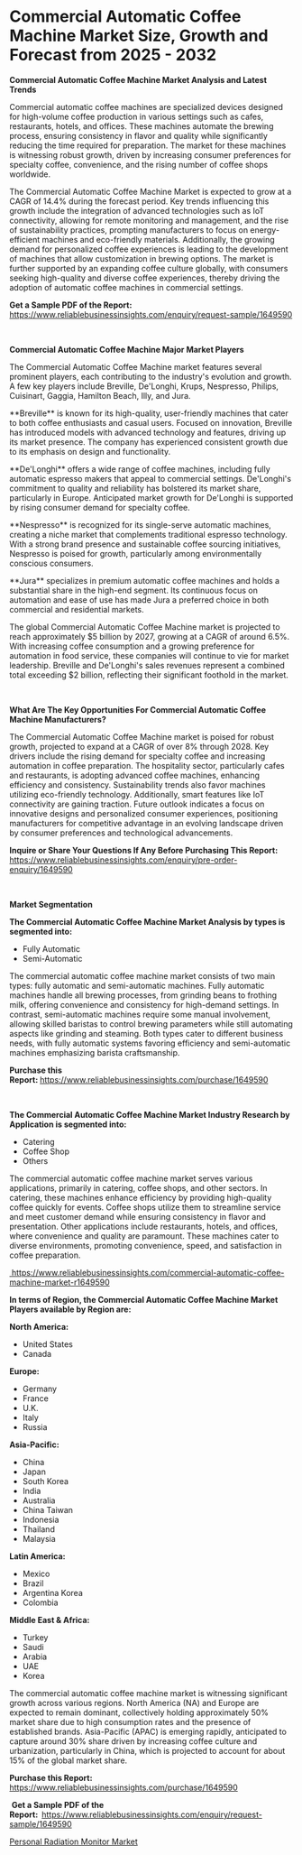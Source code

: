<p><h1>Commercial Automatic Coffee Machine Market Size, Growth and Forecast from 2025 - 2032</h1></p><p><strong>Commercial Automatic Coffee Machine Market Analysis and Latest Trends</strong></p>
<p><p>Commercial automatic coffee machines are specialized devices designed for high-volume coffee production in various settings such as cafes, restaurants, hotels, and offices. These machines automate the brewing process, ensuring consistency in flavor and quality while significantly reducing the time required for preparation. The market for these machines is witnessing robust growth, driven by increasing consumer preferences for specialty coffee, convenience, and the rising number of coffee shops worldwide.</p><p>The Commercial Automatic Coffee Machine Market is expected to grow at a CAGR of 14.4% during the forecast period. Key trends influencing this growth include the integration of advanced technologies such as IoT connectivity, allowing for remote monitoring and management, and the rise of sustainability practices, prompting manufacturers to focus on energy-efficient machines and eco-friendly materials. Additionally, the growing demand for personalized coffee experiences is leading to the development of machines that allow customization in brewing options. The market is further supported by an expanding coffee culture globally, with consumers seeking high-quality and diverse coffee experiences, thereby driving the adoption of automatic coffee machines in commercial settings.</p></p>
<p><strong>Get a Sample PDF of the Report:&nbsp;</strong> <a href="https://www.reliablebusinessinsights.com/enquiry/request-sample/1649590?utm_campaign=2222&utm_medium=2&utm_source=Github&utm_content=ia&utm_term=18022025&utm_id=commercial-automatic-coffee-machine">https://www.reliablebusinessinsights.com/enquiry/request-sample/1649590</a></p>
<p>&nbsp;</p>
<p><strong>Commercial Automatic Coffee Machine Major Market Players</strong></p>
<p><p>The Commercial Automatic Coffee Machine market features several prominent players, each contributing to the industry's evolution and growth. A few key players include Breville, De'Longhi, Krups, Nespresso, Philips, Cuisinart, Gaggia, Hamilton Beach, Illy, and Jura.</p><p>**Breville** is known for its high-quality, user-friendly machines that cater to both coffee enthusiasts and casual users. Focused on innovation, Breville has introduced models with advanced technology and features, driving up its market presence. The company has experienced consistent growth due to its emphasis on design and functionality.</p><p>**De'Longhi** offers a wide range of coffee machines, including fully automatic espresso makers that appeal to commercial settings. De'Longhi's commitment to quality and reliability has bolstered its market share, particularly in Europe. Anticipated market growth for De'Longhi is supported by rising consumer demand for specialty coffee. </p><p>**Nespresso** is recognized for its single-serve automatic machines, creating a niche market that complements traditional espresso technology. With a strong brand presence and sustainable coffee sourcing initiatives, Nespresso is poised for growth, particularly among environmentally conscious consumers.</p><p>**Jura** specializes in premium automatic coffee machines and holds a substantial share in the high-end segment. Its continuous focus on automation and ease of use has made Jura a preferred choice in both commercial and residential markets.</p><p>The global Commercial Automatic Coffee Machine market is projected to reach approximately $5 billion by 2027, growing at a CAGR of around 6.5%. With increasing coffee consumption and a growing preference for automation in food service, these companies will continue to vie for market leadership. Breville and De'Longhi's sales revenues represent a combined total exceeding $2 billion, reflecting their significant foothold in the market.</p></p>
<p>&nbsp;</p>
<p><strong>What Are The Key Opportunities For Commercial Automatic Coffee Machine Manufacturers?</strong></p>
<p><p>The Commercial Automatic Coffee Machine market is poised for robust growth, projected to expand at a CAGR of over 8% through 2028. Key drivers include the rising demand for specialty coffee and increasing automation in coffee preparation. The hospitality sector, particularly cafes and restaurants, is adopting advanced coffee machines, enhancing efficiency and consistency. Sustainability trends also favor machines utilizing eco-friendly technology. Additionally, smart features like IoT connectivity are gaining traction. Future outlook indicates a focus on innovative designs and personalized consumer experiences, positioning manufacturers for competitive advantage in an evolving landscape driven by consumer preferences and technological advancements.</p></p>
<p><strong>Inquire or Share Your Questions If Any Before Purchasing This Report:</strong> <a href="https://www.reliablebusinessinsights.com/enquiry/pre-order-enquiry/1649590?utm_campaign=2222&utm_medium=2&utm_source=Github&utm_content=ia&utm_term=18022025&utm_id=commercial-automatic-coffee-machine">https://www.reliablebusinessinsights.com/enquiry/pre-order-enquiry/1649590</a></p>
<p>&nbsp;</p>
<p><strong>Market Segmentation</strong></p>
<p><strong>The Commercial Automatic Coffee Machine Market Analysis by types is segmented into:</strong></p>
<p><ul><li>Fully Automatic</li><li>Semi-Automatic</li></ul></p>
<p><p>The commercial automatic coffee machine market consists of two main types: fully automatic and semi-automatic machines. Fully automatic machines handle all brewing processes, from grinding beans to frothing milk, offering convenience and consistency for high-demand settings. In contrast, semi-automatic machines require some manual involvement, allowing skilled baristas to control brewing parameters while still automating aspects like grinding and steaming. Both types cater to different business needs, with fully automatic systems favoring efficiency and semi-automatic machines emphasizing barista craftsmanship.</p></p>
<p><strong>Purchase this Report:&nbsp;</strong><a href="https://www.reliablebusinessinsights.com/purchase/1649590?utm_campaign=2222&utm_medium=2&utm_source=Github&utm_content=ia&utm_term=18022025&utm_id=commercial-automatic-coffee-machine">https://www.reliablebusinessinsights.com/purchase/1649590</a></p>
<p>&nbsp;</p>
<p><strong>The Commercial Automatic Coffee Machine Market Industry Research by Application is segmented into:</strong></p>
<p><ul><li>Catering</li><li>Coffee Shop</li><li>Others</li></ul></p>
<p><p>The commercial automatic coffee machine market serves various applications, primarily in catering, coffee shops, and other sectors. In catering, these machines enhance efficiency by providing high-quality coffee quickly for events. Coffee shops utilize them to streamline service and meet customer demand while ensuring consistency in flavor and presentation. Other applications include restaurants, hotels, and offices, where convenience and quality are paramount. These machines cater to diverse environments, promoting convenience, speed, and satisfaction in coffee preparation.</p></p>
<p><a href="https://www.reliablebusinessinsights.com/commercial-automatic-coffee-machine-market-r1649590?utm_campaign=2222&utm_medium=2&utm_source=Github&utm_content=ia&utm_term=18022025&utm_id=commercial-automatic-coffee-machine">&nbsp;https://www.reliablebusinessinsights.com/commercial-automatic-coffee-machine-market-r1649590</a></p>
<p><strong>In terms of Region, the Commercial Automatic Coffee Machine Market Players available by Region are:</strong></p>
<p>
    <p> <strong> North America: </strong>
        <ul>
            <li>United States</li>
            <li>Canada</li>
        </ul>
        </p> 
    <p> <strong> Europe: </strong>
        <ul>
            <li>Germany</li>
            <li>France</li>
            <li>U.K.</li>
            <li>Italy</li>
            <li>Russia</li>
        </ul>
        </p> 
    <p> <strong> Asia-Pacific: </strong>
        <ul>
            <li>China</li>
            <li>Japan</li>
            <li>South Korea</li>
            <li>India</li>
            <li>Australia</li>
            <li>China Taiwan</li>
            <li>Indonesia</li>
            <li>Thailand</li>
            <li>Malaysia</li>
        </ul>
        </p> 
    <p> <strong> Latin America: </strong>
        <ul>
            <li>Mexico</li>
            <li>Brazil</li>
            <li>Argentina Korea</li>
            <li>Colombia</li>
        </ul>
        </p> 
    <p> <strong> Middle East & Africa: </strong>
        <ul>
            <li>Turkey</li>
            <li>Saudi</li>
            <li>Arabia</li>
            <li>UAE</li>
            <li>Korea</li>
        </ul>
    </p>
    </p>
<p><p>The commercial automatic coffee machine market is witnessing significant growth across various regions. North America (NA) and Europe are expected to remain dominant, collectively holding approximately 50% market share due to high consumption rates and the presence of established brands. Asia-Pacific (APAC) is emerging rapidly, anticipated to capture around 30% share driven by increasing coffee culture and urbanization, particularly in China, which is projected to account for about 15% of the global market share.</p></p>
<p><strong>Purchase this Report: </strong><a href="https://www.reliablebusinessinsights.com/purchase/1649590?utm_campaign=2222&utm_medium=2&utm_source=Github&utm_content=ia&utm_term=18022025&utm_id=commercial-automatic-coffee-machine">https://www.reliablebusinessinsights.com/purchase/1649590</a></p>
<p>&nbsp;<strong>Get a Sample PDF of the Report:&nbsp;&nbsp;</strong><a href="https://www.reliablebusinessinsights.com/enquiry/request-sample/1649590?utm_campaign=2222&utm_medium=2&utm_source=Github&utm_content=ia&utm_term=18022025&utm_id=commercial-automatic-coffee-machine">https://www.reliablebusinessinsights.com/enquiry/request-sample/1649590</a></p>
<p><strong></strong></p>
<p><p><a href="https://github.com/LilianFaulkner65/Market-Research-Report-List-1/blob/main/personal-radiation-monitor-market.md?utm_campaign=2222&utm_medium=2&utm_source=Github&utm_content=ia&utm_term=18022025&utm_id=commercial-automatic-coffee-machine">Personal Radiation Monitor Market</a></p></p>